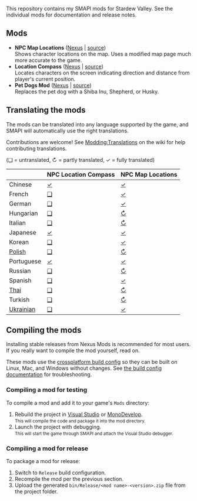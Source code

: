 ﻿﻿This repository contains my SMAPI mods for Stardew Valley. See the individual mods for
documentation and release notes.

## Mods
* **NPC Map Locations** ([Nexus](https://www.nexusmods.com/stardewvalley/mods/239) | [source](NPCMapLocations))  
  Shows character locations on the map. Uses a modified map page much more accurate to the game.
* **Location Compass** ([Nexus](https://www.nexusmods.com/stardewvalley/mods/3045) | [source](LocationCompass))  
  Locates characters on the screen indicating direction and distance from player's current position.
* **Pet Dogs Mod** ([Nexus](https://www.nexusmods.com/stardewvalley/mods/570) | [source](PetDogs))  
  Replaces the pet dog with a Shiba Inu, Shepherd, or Husky.

## Translating the mods
<!--

    This section is auto-generated using a script, there's no need to edit it manually.
    https://github.com/Pathoschild/StardewScripts/tree/main/create-translation-summary

-->
The mods can be translated into any language supported by the game, and SMAPI will automatically
use the right translations.

Contributions are welcome! See [Modding:Translations](https://stardewvalleywiki.com/Modding:Translations)
on the wiki for help contributing translations.

(❑ = untranslated, ↻ = partly translated, ✓ = fully translated)

&nbsp;      | NPC Location Compass              | NPC Map Locations
:---------- | :-------------------------------- | :--------------------------------
Chinese     | [✓](LocationCompass/i18n/zh.json) | [✓](NPCMapLocations/i18n/zh.json)
French      | [❑](LocationCompass/i18n)         | [✓](NPCMapLocations/i18n/fr.json)
German      | [❑](LocationCompass/i18n)         | [✓](NPCMapLocations/i18n/de.json)
Hungarian   | [❑](LocationCompass/i18n)         | [↻](NPCMapLocations/i18n/hu.json)
Italian     | [❑](LocationCompass/i18n)         | [↻](NPCMapLocations/i18n/it.json)
Japanese    | [✓](LocationCompass/i18n/ja.json) | [✓](NPCMapLocations/i18n/ja.json)
Korean      | [❑](LocationCompass/i18n)         | [✓](NPCMapLocations/i18n/ko.json)
[Polish]    | [❑](LocationCompass/i18n)         | [↻](NPCMapLocations/i18n/pl.json)
Portuguese  | [✓](LocationCompass/i18n/pt.json) | [✓](NPCMapLocations/i18n/pt.json)
Russian     | [❑](LocationCompass/i18n)         | [↻](NPCMapLocations/i18n/ru.json)
Spanish     | [❑](LocationCompass/i18n)         | [✓](NPCMapLocations/i18n/es.json)
[Thai]      | [❑](LocationCompass/i18n)         | [↻](NPCMapLocations/i18n/th.json)
Turkish     | [❑](LocationCompass/i18n)         | [↻](NPCMapLocations/i18n/tr.json)
[Ukrainian] | [❑](LocationCompass/i18n)         | [✓](NPCMapLocations/i18n/uk.json)

[Polish]: https://www.nexusmods.com/stardewvalley/mods/3616
[Thai]: https://www.nexusmods.com/stardewvalley/mods/7052
[Ukrainian]: https://www.nexusmods.com/stardewvalley/mods/8427

## Compiling the mods
Installing stable releases from Nexus Mods is recommended for most users. If you really want to
compile the mod yourself, read on.

These mods use the [crossplatform build config](https://smapi.io/package) so they can be built on
Linux, Mac, and Windows without changes. See [the build config documentation](https://smapi.io/package)
for troubleshooting.

### Compiling a mod for testing
To compile a mod and add it to your game's `Mods` directory:

1. Rebuild the project in [Visual Studio](https://www.visualstudio.com/vs/community/) or
   [MonoDevelop](https://www.monodevelop.com/).  
   <small>This will compile the code and package it into the mod directory.</small>
2. Launch the project with debugging.  
   <small>This will start the game through SMAPI and attach the Visual Studio debugger.</small>

### Compiling a mod for release
To package a mod for release:

1. Switch to `Release` build configuration.
2. Recompile the mod per the previous section.
3. Upload the generated `bin/Release/<mod name>-<version>.zip` file from the project folder.

